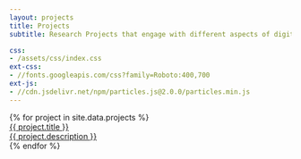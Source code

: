 ```yaml
---
layout: projects
title: Projects
subtitle: Research Projects that engage with different aspects of digital sustainability

css:
- /assets/css/index.css
ext-css:
- //fonts.googleapis.com/css?family=Roboto:400,700
ext-js:
- //cdn.jsdelivr.net/npm/particles.js@2.0.0/particles.min.js
---
```


<div id="portfolio-out" class="page-section grey-section">
  <div id="portfolio">
    <div id="shinyapps-big">
      {% for project in site.data.projects %}
	    <div class="shinyapp">
          <a class="applink" href="{{ project.url }}" target="_blank">
            <img class="appimg" src="{{ site.url }}/assets/img/project-screenshots/{{ project.img }}" alt="" />
            <div class="apptitle">{{ project.title }}</div>
            <div class="appdesc">{{ project.description }}</div>
          </a>
        </div>
	  {% endfor %}
    </div>
  </div>
</div>
